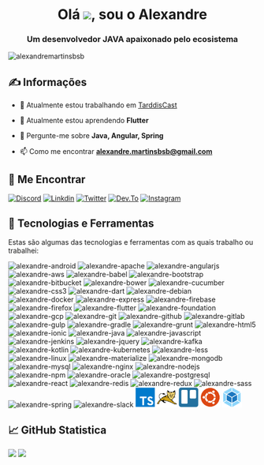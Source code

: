 <h1 align="center">Olá <img src="https://raw.githubusercontent.com/MartinHeinz/MartinHeinz/master/wave.gif" width="30px">, sou o Alexandre</h1>
<h3 align="center">Um desenvolvedor JAVA apaixonado pelo ecosistema</h3>

<p align="left">
  <img src="https://komarev.com/ghpvc/?username=alexandremartinsbsb" alt="alexandremartinsbsb" />
</p>

## &#x270d; Informações


- 🔭 Atualmente estou trabalhando em [TarddisCast](https://play.google.com/store/apps/details?id=com.tarddis.tarddiscastmobile&hl=pt-BR)

- 🌱 Atualmente estou aprendendo **Flutter**

- 💬 Pergunte-me sobre **Java, Angular, Spring**

- 📫 Como me encontrar **alexandre.martinsbsb@gmail.com**

## :heartbeat: Me Encontrar

[![Discord](https://img.shields.io/badge/Discord-7289DA?style=for-the-badge&logo=discord&logoColor=white)](https://discord.gg/33vS2skZ)
[![Linkdin](https://img.shields.io/badge/LinkedIn-0077B5?style=for-the-badge&logo=linkedin&logoColor=white)](https://www.linkedin.com/in/alexandre-martinsbsb/)
[![Twitter](https://img.shields.io/badge/Twitter-1DA1F2?style=for-the-badge&logo=twitter&logoColor=white)](https://twitter.com/alexandreDFjava)
[![Dev.To](https://img.shields.io/badge/dev.to-0A0A0A?style=for-the-badge&logo=dev.to&logoColor=white)](https://dev.to/alexandremartinsbsb)
[![Instagram](https://img.shields.io/badge/Instagram-E4405F?style=for-the-badge&logo=instagram&logoColor=white)](https://www.instagram.com/alexandre.martinsbsb/)


## 🔧 Tecnologias e Ferramentas

Estas são algumas das tecnologias e ferramentas com as quais trabalho ou trabalhei:

<div>
<img src="https://cdn.jsdelivr.net/gh/devicons/devicon/icons/android/android-original.svg" alt="alexandre-android" height="30" width="40" />
<img src="https://cdn.jsdelivr.net/gh/devicons/devicon/icons/apache/apache-original.svg" alt="alexandre-apache" height="30" width="40" />
<img src="https://cdn.jsdelivr.net/gh/devicons/devicon/icons/angularjs/angularjs-original.svg" alt="alexandre-angularjs" height="30" width="40" />
<img src="https://cdn.jsdelivr.net/gh/devicons/devicon/icons/amazonwebservices/amazonwebservices-original.svg" alt="alexandre-aws" height="30" width="40" />
<img src="https://cdn.jsdelivr.net/gh/devicons/devicon/icons/babel/babel-original.svg" alt="alexandre-babel" height="30" width="40" /> 
<img src="https://cdn.jsdelivr.net/gh/devicons/devicon/icons/bootstrap/bootstrap-original.svg" alt="alexandre-bootstrap" height="30" width="40" />
<img src="https://cdn.jsdelivr.net/gh/devicons/devicon/icons/bitbucket/bitbucket-original.svg" alt="alexandre-bitbucket" height="30" width="40" />
<img src="https://cdn.jsdelivr.net/gh/devicons/devicon/icons/bower/bower-original.svg" alt="alexandre-bower" height="30" width="40" />
<img src="https://cdn.jsdelivr.net/gh/devicons/devicon/icons/cucumber/cucumber-plain.svg" alt="alexandre-cucumber" height="30" width="40" /> 
<img src="https://cdn.jsdelivr.net/gh/devicons/devicon/icons/css3/css3-original.svg" alt="alexandre-css3" height="30" width="40" />
<img src="https://cdn.jsdelivr.net/gh/devicons/devicon/icons/dart/dart-original.svg" alt="alexandre-dart" height="30" width="40" /> 
<img src="https://cdn.jsdelivr.net/gh/devicons/devicon/icons/debian/debian-original.svg" alt="alexandre-debian" height="30" width="40" /> 
<img src="https://cdn.jsdelivr.net/gh/devicons/devicon/icons/docker/docker-original.svg" alt="alexandre-docker" height="30" width="40" /> 
<img src="https://cdn.jsdelivr.net/gh/devicons/devicon/icons/express/express-original-wordmark.svg" alt="alexandre-express" height="30" width="40" /> 
<img src="https://cdn.jsdelivr.net/gh/devicons/devicon/icons/firebase/firebase-plain.svg" alt="alexandre-firebase" height="30" width="40" /> 
<img src="https://cdn.jsdelivr.net/gh/devicons/devicon/icons/firefox/firefox-original.svg" alt="alexandre-firefox" height="30" width="40" /> 
<img src="https://cdn.jsdelivr.net/gh/devicons/devicon/icons/flutter/flutter-original.svg" alt="alexandre-flutter" height="30" width="40"/> 
<img src="https://cdn.jsdelivr.net/gh/devicons/devicon/icons/foundation/foundation-original.svg" alt="alexandre-foundation" height="30" width="40" /> 
<img src="https://cdn.jsdelivr.net/gh/devicons/devicon/icons/googlecloud/googlecloud-original.svg" alt="alexandre-gcp" height="30" width="40" /> 
<img src="https://cdn.jsdelivr.net/gh/devicons/devicon/icons/git/git-original.svg" alt="alexandre-git" height="30" width="40" /> 
<img src="https://cdn.jsdelivr.net/gh/devicons/devicon/icons/github/github-original.svg" alt="alexandre-github" height="30" width="40" /> 
<img src="https://cdn.jsdelivr.net/gh/devicons/devicon/icons/gitlab/gitlab-original.svg" alt="alexandre-gitlab" height="30" width="40" /> 
<img src="https://cdn.jsdelivr.net/gh/devicons/devicon/icons/gulp/gulp-plain.svg" alt="alexandre-gulp" height="30" width="40" /> 
<img src="https://cdn.jsdelivr.net/gh/devicons/devicon/icons/gradle/gradle-plain.svg" alt="alexandre-gradle" height="30" width="40" />  
<img src="https://cdn.jsdelivr.net/gh/devicons/devicon/icons/grunt/grunt-original.svg" alt="alexandre-grunt" height="30" width="40" /> 
<img src="https://cdn.jsdelivr.net/gh/devicons/devicon/icons/html5/html5-original.svg" alt="alexandre-html5" height="30" width="40" /> 
<img src="https://cdn.jsdelivr.net/gh/devicons/devicon/icons/ionic/ionic-original.svg" alt="alexandre-ionic" height="30" width="40" /> 
<img src="https://cdn.jsdelivr.net/gh/devicons/devicon/icons/java/java-original.svg" alt="alexandre-java" height="30" width="40" />
<img src="https://cdn.jsdelivr.net/gh/devicons/devicon/icons/javascript/javascript-original.svg" alt="alexandre-javascript" height="30" width="40" />  
<img src="https://cdn.jsdelivr.net/gh/devicons/devicon/icons/jenkins/jenkins-original.svg" alt="alexandre-jenkins" height="30" width="40" />  
<img src="https://cdn.jsdelivr.net/gh/devicons/devicon/icons/jquery/jquery-original.svg" alt="alexandre-jquery" height="30" width="40" />  
<img src="https://cdn.jsdelivr.net/gh/devicons/devicon/icons/apachekafka/apachekafka-original.svg" alt="alexandre-kafka" height="30" width="40" />
<img src="https://cdn.jsdelivr.net/gh/devicons/devicon/icons/kotlin/kotlin-original.svg" alt="alexandre-kotlin" height="30" width="40" />
<img src="https://cdn.jsdelivr.net/gh/devicons/devicon/icons/kubernetes/kubernetes-plain.svg" alt="alexandre-kubernetes" height="30" width="40" /> 
<img src="https://cdn.jsdelivr.net/gh/devicons/devicon/icons/less/less-plain-wordmark.svg" alt="alexandre-less" height="30" width="40" />  
<img src="https://cdn.jsdelivr.net/gh/devicons/devicon/icons/linux/linux-original.svg" alt="alexandre-linux" height="30" width="40" />   
<img src="https://cdn.jsdelivr.net/gh/devicons/devicon/icons/materialui/materialui-original.svg" alt="alexandre-materialize" height="30" width="40" />   
<img src="https://cdn.jsdelivr.net/gh/devicons/devicon/icons/mongodb/mongodb-original.svg" alt="alexandre-mongodb" height="30" width="40" /> 
<img src="https://cdn.jsdelivr.net/gh/devicons/devicon/icons/mysql/mysql-original.svg" alt="alexandre-mysql" height="30" width="40" /> 
<img src="https://cdn.jsdelivr.net/gh/devicons/devicon/icons/nginx/nginx-original.svg" alt="alexandre-nginx" height="30" width="40" /> 
<img src="https://cdn.jsdelivr.net/gh/devicons/devicon/icons/nodejs/nodejs-original.svg" alt="alexandre-nodejs" height="30" width="40" /> 
<img src="https://cdn.jsdelivr.net/gh/devicons/devicon/icons/npm/npm-original-wordmark.svg" alt="alexandre-npm" height="30" width="40" /> 
<img src="https://cdn.jsdelivr.net/gh/devicons/devicon/icons/oracle/oracle-original.svg" alt="alexandre-oracle" height="30" width="40" /> 
<img src="https://cdn.jsdelivr.net/gh/devicons/devicon/icons/postgresql/postgresql-original.svg" alt="alexandre-postgresql" height="30" width="40" />
<img src="https://cdn.jsdelivr.net/gh/devicons/devicon/icons/react/react-original.svg" alt="alexandre-react" height="30" width="40" />
<img src="https://cdn.jsdelivr.net/gh/devicons/devicon/icons/redis/redis-original.svg" alt="alexandre-redis" height="30" width="40" />
<img src="https://cdn.jsdelivr.net/gh/devicons/devicon/icons/redux/redux-original.svg" alt="alexandre-redux" height="30" width="40" />
<img src="https://cdn.jsdelivr.net/gh/devicons/devicon/icons/sass/sass-original.svg" alt="alexandre-sass" height="30" width="40" />
<img src="https://cdn.jsdelivr.net/gh/devicons/devicon/icons/spring/spring-original.svg" alt="alexandre-spring" height="30" width="40" />
<img src="https://cdn.jsdelivr.net/gh/devicons/devicon/icons/slack/slack-original.svg" alt="alexandre-slack" height="30" width="40" />
<img src="https://github.com/devicons/devicon/blob/master/icons/typescript/typescript-original.svg" alt="typescript" width="40" height="40"/> 
<img src="https://github.com/devicons/devicon/blob/master/icons/tomcat/tomcat-original.svg" alt="tomcat" width="40" height="40"/> 
<img src="https://github.com/devicons/devicon/blob/master/icons/trello/trello-plain.svg" alt="trello" width="40" height="40"/> 
<img src="https://github.com/devicons/devicon/blob/master/icons/ubuntu/ubuntu-plain.svg" alt="ubuntu" width="40" height="40"/> 
<img src="https://github.com/devicons/devicon/blob/master/icons/webpack/webpack-original.svg" alt="webpack" width="40" height="40"/>
</div>

## &#x1f4c8; GitHub Statistica

<div>
  <img height="180em" src="https://github-readme-stats.vercel.app/api?username=alexandremartinsbsb&show_icons=true&theme=tokyonight" />
  <img height="180em" src="https://github-readme-stats.vercel.app/api/top-langs/?username=alexandremartinsbsb&layout=compact&theme=tokyonight" />
</div>
